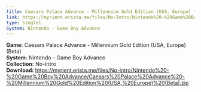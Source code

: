 ```yaml
---
title: Caesars Palace Advance - Millennium Gold Edition (USA, Europe) (Beta)
link: https://myrient.erista.me/files/No-Intro/Nintendo%20-%20Game%20Boy%20Advance/Caesars%20Palace%20Advance%20-%20Millennium%20Gold%20Edition%20(USA,%20Europe)%20(Beta).zip
type: single1
System: Nintendo - Game Boy Advance
---
```

<b>Game:</b> Caesars Palace Advance - Millennium Gold Edition (USA, Europe) (Beta)<br>
<b>System:</b> Nintendo - Game Boy Advance<br>
<b>Collection:</b> No-Intro<br>
<b>Download:</b> https://myrient.erista.me/files/No-Intro/Nintendo%20-%20Game%20Boy%20Advance/Caesars%20Palace%20Advance%20-%20Millennium%20Gold%20Edition%20(USA,%20Europe)%20(Beta).zip